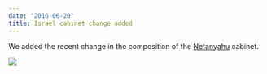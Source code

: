 ```yaml
---
date: "2016-06-20"
title: Israel cabinet change added
---
```


We added the recent change in the composition of the [Netanyahu](http://www.parlgov.org/explore/isr/cabinet/2016-05-30/) cabinet.

![](/images/parliament-european-union.jpg)
